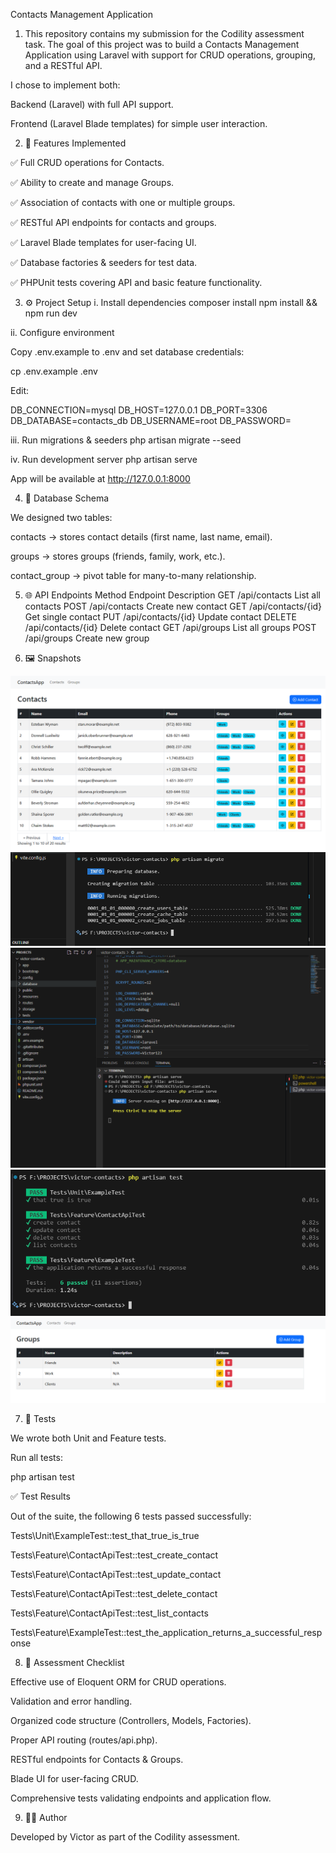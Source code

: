 Contacts Management Application

1. This repository contains my submission for the Codility assessment task. The goal of this project was to build a Contacts Management Application using Laravel with support for CRUD operations, grouping, and a RESTful API.

I chose to implement both:

Backend (Laravel) with full API support.

Frontend (Laravel Blade templates) for simple user interaction.

2. 🚀 Features Implemented

✅ Full CRUD operations for Contacts.

✅ Ability to create and manage Groups.

✅ Association of contacts with one or multiple groups.

✅ RESTful API endpoints for contacts and groups.

✅ Laravel Blade templates for user-facing UI.

✅ Database factories & seeders for test data.

✅ PHPUnit tests covering API and basic feature functionality.

3. ⚙️ Project Setup
i.  Install dependencies
composer install
npm install && npm run dev

ii. Configure environment

Copy .env.example to .env and set database credentials:

cp .env.example .env


Edit:

DB_CONNECTION=mysql
DB_HOST=127.0.0.1
DB_PORT=3306
DB_DATABASE=contacts_db
DB_USERNAME=root
DB_PASSWORD=

iii. Run migrations & seeders
php artisan migrate --seed

iv. Run development server
php artisan serve

App will be available at http://127.0.0.1:8000


4. 📂 Database Schema

We designed two tables:

contacts → stores contact details (first name, last name, email).

groups → stores groups (friends, family, work, etc.).

contact_group → pivot table for many-to-many relationship.

5. 🌐 API Endpoints
Method	Endpoint	Description
GET	/api/contacts	List all contacts
POST	/api/contacts	Create new contact
GET	/api/contacts/{id}	Get single contact
PUT	/api/contacts/{id}	Update contact
DELETE	/api/contacts/{id}	Delete contact
GET	/api/groups	List all groups
POST	/api/groups	Create new group

6. 🖼️ Snapshots

![dashboard](https://github.com/Victorbots254/victor-contacts-laravel/blob/main/assets/images/dasbhoard.PNG)
![migration](https://github.com/Victorbots254/victor-contacts-laravel/blob/main/assets/images/doing%20migration.PNG)
![project launch](https://github.com/Victorbots254/victor-contacts-laravel/blob/main/assets/images/launching%20or%20opening%20browser.PNG)
![artisan test](https://github.com/Victorbots254/victor-contacts-laravel/blob/main/assets/images/artisan%20test.PNG)
![group page](https://github.com/Victorbots254/victor-contacts-laravel/blob/main/assets/images/Group%20Page.PNG)


7. 🧪 Tests

We wrote both Unit and Feature tests.

Run all tests:

php artisan test

✅ Test Results

Out of the suite, the following 6 tests passed successfully:

Tests\Unit\ExampleTest::test_that_true_is_true

Tests\Feature\ContactApiTest::test_create_contact

Tests\Feature\ContactApiTest::test_update_contact

Tests\Feature\ContactApiTest::test_delete_contact

Tests\Feature\ContactApiTest::test_list_contacts

Tests\Feature\ExampleTest::test_the_application_returns_a_successful_response


8. 📝 Assessment Checklist

 Effective use of Eloquent ORM for CRUD operations.

 Validation and error handling.

 Organized code structure (Controllers, Models, Factories).

 Proper API routing (routes/api.php).

 RESTful endpoints for Contacts & Groups.

 Blade UI for user-facing CRUD.

 Comprehensive tests validating endpoints and application flow.


9. 👨‍💻 Author

Developed by Victor as part of the Codility assessment.
